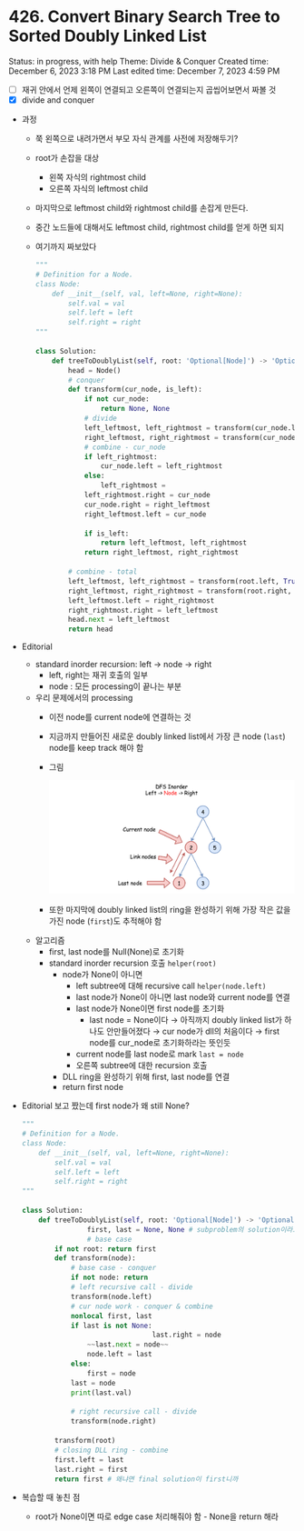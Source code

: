 # 426. Convert Binary Search Tree to Sorted Doubly Linked List

Status: in progress, with help
Theme: Divide & Conquer
Created time: December 6, 2023 3:18 PM
Last edited time: December 7, 2023 4:59 PM

- [ ]  재귀 안에서 언제 왼쪽이 연결되고 오른쪽이 연결되는지 곱씹어보면서 짜볼 것
- [x]  divide and conquer
- 과정
    - 쭉 왼쪽으로 내려가면서 부모 자식 관계를 사전에 저장해두기?
    - root가 손잡을 대상
        - 왼쪽 자식의 rightmost child
        - 오른쪽 자식의 leftmost child
    - 마지막으로 leftmost child와 rightmost child를 손잡게 만든다.
    - 중간 노드들에 대해서도 leftmost child, rightmost child를 얻게 하면 되지
    - 여기까지 짜보았다
        
        ```python
        """
        # Definition for a Node.
        class Node:
            def __init__(self, val, left=None, right=None):
                self.val = val
                self.left = left
                self.right = right
        """
        
        class Solution:
            def treeToDoublyList(self, root: 'Optional[Node]') -> 'Optional[Node]':
                head = Node()
                # conquer
                def transform(cur_node, is_left):
                    if not cur_node:
                        return None, None
                    # divide
                    left_leftmost, left_rightmost = transform(cur_node.left, True)
                    right_leftmost, right_rightmost = transform(cur_node.right, False)
                    # combine - cur_node
                    if left_rightmost:
                        cur_node.left = left_rightmost
                    else:
                        left_rightmost = 
                    left_rightmost.right = cur_node
                    cur_node.right = right_leftmost
                    right_leftmost.left = cur_node
                    
                    if is_left:
                        return left_leftmost, left_rightmost
                    return right_leftmost, right_rightmost
        
                # combine - total
                left_leftmost, left_rightmost = transform(root.left, True)
                right_leftmost, right_rightmost = transform(root.right, False)
                left_leftmost.left = right_rightmost
                right_rightmost.right = left_leftmost
                head.next = left_leftmost
                return head
        ```
        
- Editorial
    - standard inorder recursion: left → node → right
        - left, right는 재귀 호출의 일부
        - node : 모든 processing이 끝나는 부분
    - 우리 문제에서의 processing
        - 이전 node를 current node에 연결하는 것
        - 지금까지 만들어진 새로운 doubly linked list에서 가장 큰 node (`last`) node를 keep track 해야 함
        - 그림
            
            ![Untitled](Untitled%20141.png)
            
        - 또한 마지막에 doubly linked list의 ring을 완성하기 위해 가장 작은 값을 가진 node (`first`)도 추적해야 함
    - 알고리즘
        - first, last node를 Null(None)로 초기화
        - standard inorder recursion 호출 `helper(root)`
            - node가 None이 아니면
                - left subtree에 대해 recursive call `helper(node.left)`
                - last node가 None이 아니면 last node와 current node를 연결
                - last node가 None이면 first node를 초기화
                    - last node = None이다 → 아직까지 doubly linked list가 하나도 안만들어졌다 → cur node가 dll의 처음이다 → first node를 cur_node로 초기화하라는 뜻인듯
                - current node를 last node로 mark `last = node`
                - 오른쪽 subtree에 대한 recursion 호출
            - DLL ring을 완성하기 위해 first, last node를 연결
            - return first node
- Editorial 보고 짰는데 first node가 왜 still None?
    
    ```python
    """
    # Definition for a Node.
    class Node:
        def __init__(self, val, left=None, right=None):
            self.val = val
            self.left = left
            self.right = right
    """
    
    class Solution:
        def treeToDoublyList(self, root: 'Optional[Node]') -> 'Optional[Node]':
    				first, last = None, None # subproblem의 solution이라고 할 수 있을 듯 
    				# base case
            if not root: return first
            def transform(node):
                # base case - conquer
                if not node: return 
                # left recursive call - divide
                transform(node.left)
                # cur node work - conquer & combine
                nonlocal first, last
                if last is not None:
    								last.right = node
                    ~~last.next = node~~
                    node.left = last 
                else:
                    first = node
                last = node 
                print(last.val)
    
                # right recursive call - divide
                transform(node.right)
    
            transform(root)
            # closing DLL ring - combine
            first.left = last
            last.right = first
            return first # 왜냐면 final solution이 first니까 
    ```
    
- 복습할 때 놓친 점
    - root가 None이면 따로 edge case 처리해줘야 함 - None을 return 해라